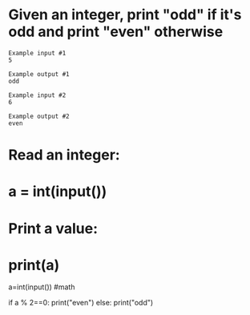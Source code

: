 # Given an integer, print "odd" if it's odd and print "even" otherwise
```
Example input #1
5

Example output #1
odd

Example input #2
6

Example output #2
even
```
# Read an integer:
# a = int(input())
# Print a value:
# print(a)
a=int(input())
#math

if a % 2==0:
  print("even")
else:
  print("odd")
